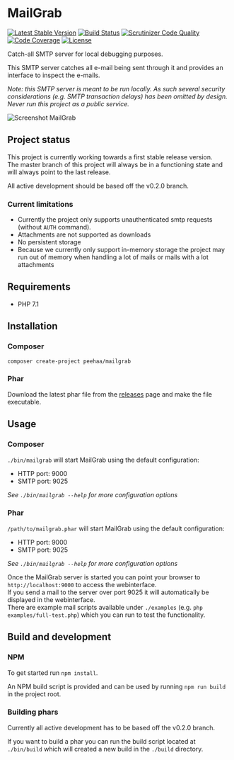 # MailGrab

[![Latest Stable Version](https://poser.pugx.org/peehaa/mailgrab/v/stable)](https://packagist.org/packages/peehaa/mailgrab)
[![Build Status](https://travis-ci.org/PeeHaa/mailgrab.svg?branch=master)](https://travis-ci.org/PeeHaa/mailgrab)
[![Scrutinizer Code Quality](https://scrutinizer-ci.com/g/PeeHaa/mailgrab/badges/quality-score.png?b=master)](https://scrutinizer-ci.com/g/PeeHaa/mailgrab/?branch=master)
[![Code Coverage](https://scrutinizer-ci.com/g/PeeHaa/mailgrab/badges/coverage.png?b=master)](https://scrutinizer-ci.com/g/PeeHaa/mailgrab/?branch=master)
[![License](https://poser.pugx.org/peehaa/mailgrab/license)](https://packagist.org/packages/peehaa/mailgrab)

Catch-all SMTP server for local debugging purposes.

This SMTP server catches all e-mail being sent through it and provides an interface to inspect the e-mails.

*Note: this SMTP server is meant to be run locally. As such several security considerations (e.g. SMTP transaction delays) has been omitted by design. Never run this project as a public service.*

![Screenshot MailGrab](https://i.imgur.com/E9qA1sK.png "Screenshot")

## Project status

This project is currently working towards a first stable release version.  
The master branch of this project will always be in a functioning state and will always point to the last release.

All active development should be based off the v0.2.0 branch.

### Current limitations

- Currently the project only supports unauthenticated smtp requests (without `AUTH` command).
- Attachments are not supported as downloads
- No persistent storage
- Because we currently only support in-memory storage the project may run out of memory when handling a lot of mails or mails with a lot attachments

## Requirements

- PHP 7.1

## Installation

### Composer

    composer create-project peehaa/mailgrab

### Phar

Download the latest phar file from the [releases](https://github.com/PeeHaa/mailgrab/releases) page and make the file executable.

## Usage

### Composer

`./bin/mailgrab` will start MailGrab using the default configuration:

- HTTP port: 9000
- SMTP port: 9025

*See `./bin/mailgrab --help` for more configuration options*

### Phar

`/path/to/mailgrab.phar` will start MailGrab using the default configuration:

- HTTP port: 9000
- SMTP port: 9025

*See `./bin/mailgrab --help` for more configuration options*

Once the MailGrab server is started you can point your browser to `http://localhost:9000` to access the webinterface.  
If you send a mail to the server over port 9025 it will automatically be displayed in the webinterface.  
There are example mail scripts available under `./examples` (e.g. `php examples/full-test.php`) which you can run to test the functionality.

## Build and development

### NPM

To get started run `npm install`.

An NPM build script is provided and can be used by running `npm run build` in the project root.

### Building phars

Currently all active development has to be based off the v0.2.0 branch.

If you want to build a phar you can run the build script located at `./bin/build` which will created a new build in the `./build` directory.
